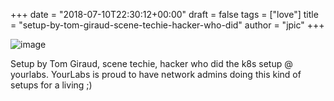 +++
date = "2018-07-10T22:30:12+00:00"
draft = false
tags = ["love"]
title = "setup-by-tom-giraud-scene-techie-hacker-who-did"
author = "jpic"
+++

![image](/img/2018-07-10-setup-by-tom-giraud-scene-techie-hacker-who-did/a9f448897d58a1be4d670e31b601bdd3352c7e5160f3f1bf6341360d85ad8c45.jpg)

Setup by Tom Giraud, scene techie, hacker who did the k8s setup @ yourlabs. YourLabs is proud to have network admins doing this kind of setups for a living ;)
